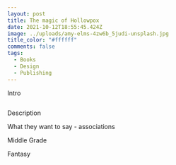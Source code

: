 ```yaml
---
layout: post
title: The magic of Hollowpox
date: 2021-10-12T18:55:45.424Z
image: ../uploads/amy-elms-4zw6b_5judi-unsplash.jpg
title_color: "#ffffff"
comments: false
tags:
  - Books
  - Design
  - Publishing
---
```

Intro

![]()

Description

What they want to say - associations 

Middle Grade

Fantasy